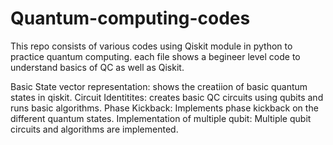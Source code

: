 # Quantum-computing-codes

This repo consists of various codes using Qiskit module in python to practice quantum computing. each file shows a begineer level code to understand basics of QC as well as Qiskit.

Basic State vector representation: shows the creatiion of basic quantum states in qiskit.
Circuit Identitites: creates basic QC circuits using qubits and runs basic algorithms.
Phase Kickback: Implements phase kickback on the different quantum states.
Implementation of multiple qubit: Multiple qubit circuits and algorithms are implemented.
